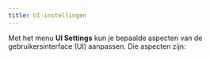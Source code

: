 ```yaml
---
title: UI-instellingen
---
```


Met het menu **UI Settings** kun je bepaalde aspecten van de gebruikersinterface (UI) aanpassen. Die aspecten zijn:

<ReadMore />

<ControlTip />


